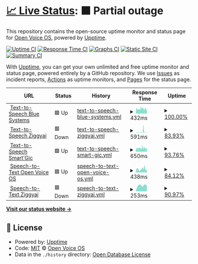 # [📈 Live Status](https://openvoiceos.github.io/status): <!--live status--> **🟧 Partial outage**

This repository contains the open-source uptime monitor and status page for [Open Voice OS](https://openvoiceos.org), powered by [Upptime](https://github.com/upptime/upptime).

[![Uptime CI](https://github.com/openvoiceos/status/workflows/Uptime%20CI/badge.svg)](https://github.com/openvoiceos/status/actions?query=workflow%3A%22Uptime+CI%22)
[![Response Time CI](https://github.com/openvoiceos/status/workflows/Response%20Time%20CI/badge.svg)](https://github.com/openvoiceos/status/actions?query=workflow%3A%22Response+Time+CI%22)
[![Graphs CI](https://github.com/openvoiceos/status/workflows/Graphs%20CI/badge.svg)](https://github.com/openvoiceos/status/actions?query=workflow%3A%22Graphs+CI%22)
[![Static Site CI](https://github.com/openvoiceos/status/workflows/Static%20Site%20CI/badge.svg)](https://github.com/openvoiceos/status/actions?query=workflow%3A%22Static+Site+CI%22)
[![Summary CI](https://github.com/openvoiceos/status/workflows/Summary%20CI/badge.svg)](https://github.com/openvoiceos/status/actions?query=workflow%3A%22Summary+CI%22)

With [Upptime](https://upptime.js.org), you can get your own unlimited and free uptime monitor and status page, powered entirely by a GitHub repository. We use [Issues](https://github.com/smartgic/status/issues) as incident reports, [Actions](https://github.com/smartgic/status/actions) as uptime monitors, and [Pages](https://smartgic.github.io/status) for the status page.

<!--start: status pages-->
<!-- This summary is generated by Upptime (https://github.com/upptime/upptime) -->
<!-- Do not edit this manually, your changes will be overwritten -->
<!-- prettier-ignore -->
| URL | Status | History | Response Time | Uptime |
| --- | ------ | ------- | ------------- | ------ |
| <img alt="" src="https://mycroft.ai/wp-content/uploads/2022/06/Mimic_color_600px.png" height="13"> [Text-to-Speech Blue Systems](http://mycroft.blue-systems.com:59125/api/healthcheck) | 🟩 Up | [text-to-speech-blue-systems.yml](https://github.com/OpenVoiceOS/status/commits/HEAD/history/text-to-speech-blue-systems.yml) | <details><summary><img alt="Response time graph" src="./graphs/text-to-speech-blue-systems/response-time-week.png" height="20"> 432ms</summary><br><a href="https://openvoiceos.github.io/status/history/text-to-speech-blue-systems"><img alt="Response time 438" src="https://img.shields.io/endpoint?url=https%3A%2F%2Fraw.githubusercontent.com%2FOpenVoiceOS%2Fstatus%2FHEAD%2Fapi%2Ftext-to-speech-blue-systems%2Fresponse-time.json"></a><br><a href="https://openvoiceos.github.io/status/history/text-to-speech-blue-systems"><img alt="24-hour response time 376" src="https://img.shields.io/endpoint?url=https%3A%2F%2Fraw.githubusercontent.com%2FOpenVoiceOS%2Fstatus%2FHEAD%2Fapi%2Ftext-to-speech-blue-systems%2Fresponse-time-day.json"></a><br><a href="https://openvoiceos.github.io/status/history/text-to-speech-blue-systems"><img alt="7-day response time 432" src="https://img.shields.io/endpoint?url=https%3A%2F%2Fraw.githubusercontent.com%2FOpenVoiceOS%2Fstatus%2FHEAD%2Fapi%2Ftext-to-speech-blue-systems%2Fresponse-time-week.json"></a><br><a href="https://openvoiceos.github.io/status/history/text-to-speech-blue-systems"><img alt="30-day response time 438" src="https://img.shields.io/endpoint?url=https%3A%2F%2Fraw.githubusercontent.com%2FOpenVoiceOS%2Fstatus%2FHEAD%2Fapi%2Ftext-to-speech-blue-systems%2Fresponse-time-month.json"></a><br><a href="https://openvoiceos.github.io/status/history/text-to-speech-blue-systems"><img alt="1-year response time 438" src="https://img.shields.io/endpoint?url=https%3A%2F%2Fraw.githubusercontent.com%2FOpenVoiceOS%2Fstatus%2FHEAD%2Fapi%2Ftext-to-speech-blue-systems%2Fresponse-time-year.json"></a></details> | <details><summary><a href="https://openvoiceos.github.io/status/history/text-to-speech-blue-systems">100.00%</a></summary><a href="https://openvoiceos.github.io/status/history/text-to-speech-blue-systems"><img alt="All-time uptime 100.00%" src="https://img.shields.io/endpoint?url=https%3A%2F%2Fraw.githubusercontent.com%2FOpenVoiceOS%2Fstatus%2FHEAD%2Fapi%2Ftext-to-speech-blue-systems%2Fuptime.json"></a><br><a href="https://openvoiceos.github.io/status/history/text-to-speech-blue-systems"><img alt="24-hour uptime 100.00%" src="https://img.shields.io/endpoint?url=https%3A%2F%2Fraw.githubusercontent.com%2FOpenVoiceOS%2Fstatus%2FHEAD%2Fapi%2Ftext-to-speech-blue-systems%2Fuptime-day.json"></a><br><a href="https://openvoiceos.github.io/status/history/text-to-speech-blue-systems"><img alt="7-day uptime 100.00%" src="https://img.shields.io/endpoint?url=https%3A%2F%2Fraw.githubusercontent.com%2FOpenVoiceOS%2Fstatus%2FHEAD%2Fapi%2Ftext-to-speech-blue-systems%2Fuptime-week.json"></a><br><a href="https://openvoiceos.github.io/status/history/text-to-speech-blue-systems"><img alt="30-day uptime 100.00%" src="https://img.shields.io/endpoint?url=https%3A%2F%2Fraw.githubusercontent.com%2FOpenVoiceOS%2Fstatus%2FHEAD%2Fapi%2Ftext-to-speech-blue-systems%2Fuptime-month.json"></a><br><a href="https://openvoiceos.github.io/status/history/text-to-speech-blue-systems"><img alt="1-year uptime 100.00%" src="https://img.shields.io/endpoint?url=https%3A%2F%2Fraw.githubusercontent.com%2FOpenVoiceOS%2Fstatus%2FHEAD%2Fapi%2Ftext-to-speech-blue-systems%2Fuptime-year.json"></a></details>
| <img alt="" src="https://mycroft.ai/wp-content/uploads/2022/06/Mimic_color_600px.png" height="13"> [Text-to-Speech Ziggyai](https://mimic3.ziggyai.online/api/healthcheck) | 🟥 Down | [text-to-speech-ziggyai.yml](https://github.com/OpenVoiceOS/status/commits/HEAD/history/text-to-speech-ziggyai.yml) | <details><summary><img alt="Response time graph" src="./graphs/text-to-speech-ziggyai/response-time-week.png" height="20"> 591ms</summary><br><a href="https://openvoiceos.github.io/status/history/text-to-speech-ziggyai"><img alt="Response time 575" src="https://img.shields.io/endpoint?url=https%3A%2F%2Fraw.githubusercontent.com%2FOpenVoiceOS%2Fstatus%2FHEAD%2Fapi%2Ftext-to-speech-ziggyai%2Fresponse-time.json"></a><br><a href="https://openvoiceos.github.io/status/history/text-to-speech-ziggyai"><img alt="24-hour response time 243" src="https://img.shields.io/endpoint?url=https%3A%2F%2Fraw.githubusercontent.com%2FOpenVoiceOS%2Fstatus%2FHEAD%2Fapi%2Ftext-to-speech-ziggyai%2Fresponse-time-day.json"></a><br><a href="https://openvoiceos.github.io/status/history/text-to-speech-ziggyai"><img alt="7-day response time 591" src="https://img.shields.io/endpoint?url=https%3A%2F%2Fraw.githubusercontent.com%2FOpenVoiceOS%2Fstatus%2FHEAD%2Fapi%2Ftext-to-speech-ziggyai%2Fresponse-time-week.json"></a><br><a href="https://openvoiceos.github.io/status/history/text-to-speech-ziggyai"><img alt="30-day response time 575" src="https://img.shields.io/endpoint?url=https%3A%2F%2Fraw.githubusercontent.com%2FOpenVoiceOS%2Fstatus%2FHEAD%2Fapi%2Ftext-to-speech-ziggyai%2Fresponse-time-month.json"></a><br><a href="https://openvoiceos.github.io/status/history/text-to-speech-ziggyai"><img alt="1-year response time 575" src="https://img.shields.io/endpoint?url=https%3A%2F%2Fraw.githubusercontent.com%2FOpenVoiceOS%2Fstatus%2FHEAD%2Fapi%2Ftext-to-speech-ziggyai%2Fresponse-time-year.json"></a></details> | <details><summary><a href="https://openvoiceos.github.io/status/history/text-to-speech-ziggyai">83.93%</a></summary><a href="https://openvoiceos.github.io/status/history/text-to-speech-ziggyai"><img alt="All-time uptime 84.88%" src="https://img.shields.io/endpoint?url=https%3A%2F%2Fraw.githubusercontent.com%2FOpenVoiceOS%2Fstatus%2FHEAD%2Fapi%2Ftext-to-speech-ziggyai%2Fuptime.json"></a><br><a href="https://openvoiceos.github.io/status/history/text-to-speech-ziggyai"><img alt="24-hour uptime 83.53%" src="https://img.shields.io/endpoint?url=https%3A%2F%2Fraw.githubusercontent.com%2FOpenVoiceOS%2Fstatus%2FHEAD%2Fapi%2Ftext-to-speech-ziggyai%2Fuptime-day.json"></a><br><a href="https://openvoiceos.github.io/status/history/text-to-speech-ziggyai"><img alt="7-day uptime 83.93%" src="https://img.shields.io/endpoint?url=https%3A%2F%2Fraw.githubusercontent.com%2FOpenVoiceOS%2Fstatus%2FHEAD%2Fapi%2Ftext-to-speech-ziggyai%2Fuptime-week.json"></a><br><a href="https://openvoiceos.github.io/status/history/text-to-speech-ziggyai"><img alt="30-day uptime 84.88%" src="https://img.shields.io/endpoint?url=https%3A%2F%2Fraw.githubusercontent.com%2FOpenVoiceOS%2Fstatus%2FHEAD%2Fapi%2Ftext-to-speech-ziggyai%2Fuptime-month.json"></a><br><a href="https://openvoiceos.github.io/status/history/text-to-speech-ziggyai"><img alt="1-year uptime 84.88%" src="https://img.shields.io/endpoint?url=https%3A%2F%2Fraw.githubusercontent.com%2FOpenVoiceOS%2Fstatus%2FHEAD%2Fapi%2Ftext-to-speech-ziggyai%2Fuptime-year.json"></a></details>
| <img alt="" src="https://mycroft.ai/wp-content/uploads/2022/06/Mimic_color_600px.png" height="13"> [Text-to-Speech Smart'Gic](https://tts.smartgic.io/mimic3/api/healthcheck) | 🟩 Up | [text-to-speech-smart-gic.yml](https://github.com/OpenVoiceOS/status/commits/HEAD/history/text-to-speech-smart-gic.yml) | <details><summary><img alt="Response time graph" src="./graphs/text-to-speech-smart-gic/response-time-week.png" height="20"> 650ms</summary><br><a href="https://openvoiceos.github.io/status/history/text-to-speech-smart-gic"><img alt="Response time 653" src="https://img.shields.io/endpoint?url=https%3A%2F%2Fraw.githubusercontent.com%2FOpenVoiceOS%2Fstatus%2FHEAD%2Fapi%2Ftext-to-speech-smart-gic%2Fresponse-time.json"></a><br><a href="https://openvoiceos.github.io/status/history/text-to-speech-smart-gic"><img alt="24-hour response time 657" src="https://img.shields.io/endpoint?url=https%3A%2F%2Fraw.githubusercontent.com%2FOpenVoiceOS%2Fstatus%2FHEAD%2Fapi%2Ftext-to-speech-smart-gic%2Fresponse-time-day.json"></a><br><a href="https://openvoiceos.github.io/status/history/text-to-speech-smart-gic"><img alt="7-day response time 650" src="https://img.shields.io/endpoint?url=https%3A%2F%2Fraw.githubusercontent.com%2FOpenVoiceOS%2Fstatus%2FHEAD%2Fapi%2Ftext-to-speech-smart-gic%2Fresponse-time-week.json"></a><br><a href="https://openvoiceos.github.io/status/history/text-to-speech-smart-gic"><img alt="30-day response time 653" src="https://img.shields.io/endpoint?url=https%3A%2F%2Fraw.githubusercontent.com%2FOpenVoiceOS%2Fstatus%2FHEAD%2Fapi%2Ftext-to-speech-smart-gic%2Fresponse-time-month.json"></a><br><a href="https://openvoiceos.github.io/status/history/text-to-speech-smart-gic"><img alt="1-year response time 653" src="https://img.shields.io/endpoint?url=https%3A%2F%2Fraw.githubusercontent.com%2FOpenVoiceOS%2Fstatus%2FHEAD%2Fapi%2Ftext-to-speech-smart-gic%2Fresponse-time-year.json"></a></details> | <details><summary><a href="https://openvoiceos.github.io/status/history/text-to-speech-smart-gic">93.76%</a></summary><a href="https://openvoiceos.github.io/status/history/text-to-speech-smart-gic"><img alt="All-time uptime 94.13%" src="https://img.shields.io/endpoint?url=https%3A%2F%2Fraw.githubusercontent.com%2FOpenVoiceOS%2Fstatus%2FHEAD%2Fapi%2Ftext-to-speech-smart-gic%2Fuptime.json"></a><br><a href="https://openvoiceos.github.io/status/history/text-to-speech-smart-gic"><img alt="24-hour uptime 96.54%" src="https://img.shields.io/endpoint?url=https%3A%2F%2Fraw.githubusercontent.com%2FOpenVoiceOS%2Fstatus%2FHEAD%2Fapi%2Ftext-to-speech-smart-gic%2Fuptime-day.json"></a><br><a href="https://openvoiceos.github.io/status/history/text-to-speech-smart-gic"><img alt="7-day uptime 93.76%" src="https://img.shields.io/endpoint?url=https%3A%2F%2Fraw.githubusercontent.com%2FOpenVoiceOS%2Fstatus%2FHEAD%2Fapi%2Ftext-to-speech-smart-gic%2Fuptime-week.json"></a><br><a href="https://openvoiceos.github.io/status/history/text-to-speech-smart-gic"><img alt="30-day uptime 94.13%" src="https://img.shields.io/endpoint?url=https%3A%2F%2Fraw.githubusercontent.com%2FOpenVoiceOS%2Fstatus%2FHEAD%2Fapi%2Ftext-to-speech-smart-gic%2Fuptime-month.json"></a><br><a href="https://openvoiceos.github.io/status/history/text-to-speech-smart-gic"><img alt="1-year uptime 94.13%" src="https://img.shields.io/endpoint?url=https%3A%2F%2Fraw.githubusercontent.com%2FOpenVoiceOS%2Fstatus%2FHEAD%2Fapi%2Ftext-to-speech-smart-gic%2Fuptime-year.json"></a></details>
| <img alt="" src="https://i.ibb.co/Hg85Z3s/text-to-speech.png" height="13"> [Speech-to-Text Open Voice OS](https://stt.openvoiceos.org/status) | 🟩 Up | [speech-to-text-open-voice-os.yml](https://github.com/OpenVoiceOS/status/commits/HEAD/history/speech-to-text-open-voice-os.yml) | <details><summary><img alt="Response time graph" src="./graphs/speech-to-text-open-voice-os/response-time-week.png" height="20"> 438ms</summary><br><a href="https://openvoiceos.github.io/status/history/speech-to-text-open-voice-os"><img alt="Response time 438" src="https://img.shields.io/endpoint?url=https%3A%2F%2Fraw.githubusercontent.com%2FOpenVoiceOS%2Fstatus%2FHEAD%2Fapi%2Fspeech-to-text-open-voice-os%2Fresponse-time.json"></a><br><a href="https://openvoiceos.github.io/status/history/speech-to-text-open-voice-os"><img alt="24-hour response time 346" src="https://img.shields.io/endpoint?url=https%3A%2F%2Fraw.githubusercontent.com%2FOpenVoiceOS%2Fstatus%2FHEAD%2Fapi%2Fspeech-to-text-open-voice-os%2Fresponse-time-day.json"></a><br><a href="https://openvoiceos.github.io/status/history/speech-to-text-open-voice-os"><img alt="7-day response time 438" src="https://img.shields.io/endpoint?url=https%3A%2F%2Fraw.githubusercontent.com%2FOpenVoiceOS%2Fstatus%2FHEAD%2Fapi%2Fspeech-to-text-open-voice-os%2Fresponse-time-week.json"></a><br><a href="https://openvoiceos.github.io/status/history/speech-to-text-open-voice-os"><img alt="30-day response time 438" src="https://img.shields.io/endpoint?url=https%3A%2F%2Fraw.githubusercontent.com%2FOpenVoiceOS%2Fstatus%2FHEAD%2Fapi%2Fspeech-to-text-open-voice-os%2Fresponse-time-month.json"></a><br><a href="https://openvoiceos.github.io/status/history/speech-to-text-open-voice-os"><img alt="1-year response time 438" src="https://img.shields.io/endpoint?url=https%3A%2F%2Fraw.githubusercontent.com%2FOpenVoiceOS%2Fstatus%2FHEAD%2Fapi%2Fspeech-to-text-open-voice-os%2Fresponse-time-year.json"></a></details> | <details><summary><a href="https://openvoiceos.github.io/status/history/speech-to-text-open-voice-os">84.12%</a></summary><a href="https://openvoiceos.github.io/status/history/speech-to-text-open-voice-os"><img alt="All-time uptime 78.89%" src="https://img.shields.io/endpoint?url=https%3A%2F%2Fraw.githubusercontent.com%2FOpenVoiceOS%2Fstatus%2FHEAD%2Fapi%2Fspeech-to-text-open-voice-os%2Fuptime.json"></a><br><a href="https://openvoiceos.github.io/status/history/speech-to-text-open-voice-os"><img alt="24-hour uptime 100.00%" src="https://img.shields.io/endpoint?url=https%3A%2F%2Fraw.githubusercontent.com%2FOpenVoiceOS%2Fstatus%2FHEAD%2Fapi%2Fspeech-to-text-open-voice-os%2Fuptime-day.json"></a><br><a href="https://openvoiceos.github.io/status/history/speech-to-text-open-voice-os"><img alt="7-day uptime 84.12%" src="https://img.shields.io/endpoint?url=https%3A%2F%2Fraw.githubusercontent.com%2FOpenVoiceOS%2Fstatus%2FHEAD%2Fapi%2Fspeech-to-text-open-voice-os%2Fuptime-week.json"></a><br><a href="https://openvoiceos.github.io/status/history/speech-to-text-open-voice-os"><img alt="30-day uptime 78.89%" src="https://img.shields.io/endpoint?url=https%3A%2F%2Fraw.githubusercontent.com%2FOpenVoiceOS%2Fstatus%2FHEAD%2Fapi%2Fspeech-to-text-open-voice-os%2Fuptime-month.json"></a><br><a href="https://openvoiceos.github.io/status/history/speech-to-text-open-voice-os"><img alt="1-year uptime 78.89%" src="https://img.shields.io/endpoint?url=https%3A%2F%2Fraw.githubusercontent.com%2FOpenVoiceOS%2Fstatus%2FHEAD%2Fapi%2Fspeech-to-text-open-voice-os%2Fuptime-year.json"></a></details>
| <img alt="" src="https://i.ibb.co/Hg85Z3s/text-to-speech.png" height="13"> [Speech-to-Text Ziggyai](https://fasterwhisper.ziggyai.online/status) | 🟥 Down | [speech-to-text-ziggyai.yml](https://github.com/OpenVoiceOS/status/commits/HEAD/history/speech-to-text-ziggyai.yml) | <details><summary><img alt="Response time graph" src="./graphs/speech-to-text-ziggyai/response-time-week.png" height="20"> 253ms</summary><br><a href="https://openvoiceos.github.io/status/history/speech-to-text-ziggyai"><img alt="Response time 253" src="https://img.shields.io/endpoint?url=https%3A%2F%2Fraw.githubusercontent.com%2FOpenVoiceOS%2Fstatus%2FHEAD%2Fapi%2Fspeech-to-text-ziggyai%2Fresponse-time.json"></a><br><a href="https://openvoiceos.github.io/status/history/speech-to-text-ziggyai"><img alt="24-hour response time 239" src="https://img.shields.io/endpoint?url=https%3A%2F%2Fraw.githubusercontent.com%2FOpenVoiceOS%2Fstatus%2FHEAD%2Fapi%2Fspeech-to-text-ziggyai%2Fresponse-time-day.json"></a><br><a href="https://openvoiceos.github.io/status/history/speech-to-text-ziggyai"><img alt="7-day response time 253" src="https://img.shields.io/endpoint?url=https%3A%2F%2Fraw.githubusercontent.com%2FOpenVoiceOS%2Fstatus%2FHEAD%2Fapi%2Fspeech-to-text-ziggyai%2Fresponse-time-week.json"></a><br><a href="https://openvoiceos.github.io/status/history/speech-to-text-ziggyai"><img alt="30-day response time 253" src="https://img.shields.io/endpoint?url=https%3A%2F%2Fraw.githubusercontent.com%2FOpenVoiceOS%2Fstatus%2FHEAD%2Fapi%2Fspeech-to-text-ziggyai%2Fresponse-time-month.json"></a><br><a href="https://openvoiceos.github.io/status/history/speech-to-text-ziggyai"><img alt="1-year response time 253" src="https://img.shields.io/endpoint?url=https%3A%2F%2Fraw.githubusercontent.com%2FOpenVoiceOS%2Fstatus%2FHEAD%2Fapi%2Fspeech-to-text-ziggyai%2Fresponse-time-year.json"></a></details> | <details><summary><a href="https://openvoiceos.github.io/status/history/speech-to-text-ziggyai">90.97%</a></summary><a href="https://openvoiceos.github.io/status/history/speech-to-text-ziggyai"><img alt="All-time uptime 90.97%" src="https://img.shields.io/endpoint?url=https%3A%2F%2Fraw.githubusercontent.com%2FOpenVoiceOS%2Fstatus%2FHEAD%2Fapi%2Fspeech-to-text-ziggyai%2Fuptime.json"></a><br><a href="https://openvoiceos.github.io/status/history/speech-to-text-ziggyai"><img alt="24-hour uptime 85.02%" src="https://img.shields.io/endpoint?url=https%3A%2F%2Fraw.githubusercontent.com%2FOpenVoiceOS%2Fstatus%2FHEAD%2Fapi%2Fspeech-to-text-ziggyai%2Fuptime-day.json"></a><br><a href="https://openvoiceos.github.io/status/history/speech-to-text-ziggyai"><img alt="7-day uptime 90.97%" src="https://img.shields.io/endpoint?url=https%3A%2F%2Fraw.githubusercontent.com%2FOpenVoiceOS%2Fstatus%2FHEAD%2Fapi%2Fspeech-to-text-ziggyai%2Fuptime-week.json"></a><br><a href="https://openvoiceos.github.io/status/history/speech-to-text-ziggyai"><img alt="30-day uptime 90.97%" src="https://img.shields.io/endpoint?url=https%3A%2F%2Fraw.githubusercontent.com%2FOpenVoiceOS%2Fstatus%2FHEAD%2Fapi%2Fspeech-to-text-ziggyai%2Fuptime-month.json"></a><br><a href="https://openvoiceos.github.io/status/history/speech-to-text-ziggyai"><img alt="1-year uptime 90.97%" src="https://img.shields.io/endpoint?url=https%3A%2F%2Fraw.githubusercontent.com%2FOpenVoiceOS%2Fstatus%2FHEAD%2Fapi%2Fspeech-to-text-ziggyai%2Fuptime-year.json"></a></details>

<!--end: status pages-->

[**Visit our status website →**](https://openvoiceos.github.io/status)

## 📄 License

- Powered by: [Upptime](https://github.com/upptime/upptime)
- Code: [MIT](./LICENSE) © [Open Voice OS](https://openvoiceos.org)
- Data in the `./history` directory: [Open Database License](https://opendatacommons.org/licenses/odbl/1-0/)
